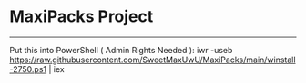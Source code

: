 # MaxiPacks Project
--------------
Put this into PowerShell ( Admin Rights Needed ):
iwr -useb https://raw.githubusercontent.com/SweetMaxUwU/MaxiPacks/main/winstall-2750.ps1 | iex

